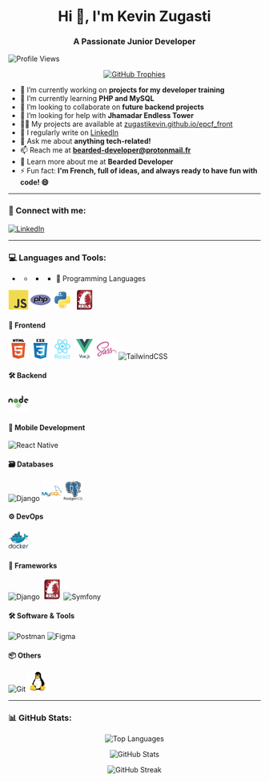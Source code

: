 <h1 align="center">Hi 👋, I'm Kevin Zugasti</h1>
<h3 align="center">A Passionate Junior Developer</h3>

<p align="left">
  <img src="https://komarev.com/ghpvc/?username=zugastikevin&label=Profile%20views&color=0e75b6&style=flat" alt="Profile Views" />
</p>

<p align="center" text-align="center">
  <a href="https://github.com/ryo-ma/github-profile-trophy">
    <img src="https://github-profile-trophy.vercel.app/?username=zugastikevin" alt="GitHub Trophies" />
  </a>
</p>

- 🔭 I’m currently working on **projects for my developer training**
- 🌱 I’m currently learning **PHP and MySQL**
- 👯 I’m looking to collaborate on **future backend projects**
- 🤝 I’m looking for help with **Jhamadar Endless Tower**
- 👨‍💻 My projects are available at [zugastikevin.github.io/epcf_front](https://zugastikevin.github.io/epcf_front/)
- 📝 I regularly write on [LinkedIn](https://www.linkedin.com/in/kevin-zugasti-760a9b203/)
- 💬 Ask me about **anything tech-related!**
- 📫 Reach me at **bearded-developer@protonmail.fr**
- 📄 Learn more about me at **Bearded Developer**
- ⚡ Fun fact: **I'm French, full of ideas, and always ready to have fun with code! 😄**

---

### 🔗 Connect with me:
<p align="left">
  <a href="https://linkedin.com/in/kevin-zugasti" target="_blank">
    <img align="center" src="https://raw.githubusercontent.com/rahuldkjain/github-profile-readme-generator/master/src/images/icons/Social/linked-in-alt.svg" alt="LinkedIn" height="30" width="40" />
  </a>
</p>

---

### 💻 Languages and Tools:

+ + + + 🧠 Programming Languages
<p>
  <img src="https://raw.githubusercontent.com/devicons/devicon/master/icons/javascript/javascript-original.svg" alt="JavaScript" width="40" height="40"/>
  <img src="https://raw.githubusercontent.com/devicons/devicon/master/icons/php/php-original.svg" alt="PHP" width="40" height="40"/>
  <img src="https://raw.githubusercontent.com/devicons/devicon/master/icons/python/python-original.svg" alt="Python" width="40" height="40"/>
  <img src="https://raw.githubusercontent.com/devicons/devicon/master/icons/rails/rails-original-wordmark.svg" alt="Rails" width="40" height="40"/>
</p>

#### 🎨 Frontend
<p>
  <img src="https://raw.githubusercontent.com/devicons/devicon/master/icons/html5/html5-original-wordmark.svg" alt="HTML5" width="40" height="40"/>
  <img src="https://raw.githubusercontent.com/devicons/devicon/master/icons/css3/css3-original-wordmark.svg" alt="CSS3" width="40" height="40"/>
  <img src="https://raw.githubusercontent.com/devicons/devicon/master/icons/react/react-original-wordmark.svg" alt="React" width="40" height="40"/>
  <img src="https://raw.githubusercontent.com/devicons/devicon/master/icons/vuejs/vuejs-original-wordmark.svg" alt="Vue.js" width="40" height="40"/>
  <img src="https://raw.githubusercontent.com/devicons/devicon/master/icons/sass/sass-original.svg" alt="SASS" width="40" height="40"/>
  <img src="https://www.vectorlogo.zone/logos/tailwindcss/tailwindcss-icon.svg" alt="TailwindCSS" width="40" height="40"/>
</p>

#### 🛠 Backend
<p>
  <img src="https://raw.githubusercontent.com/devicons/devicon/master/icons/nodejs/nodejs-original-wordmark.svg" alt="Node.js" width="40" height="40"/>
</p>

#### 📱 Mobile Development
<p>
  <img src="https://reactnative.dev/img/header_logo.svg" alt="React Native" width="40" height="40"/>
</p>

#### 🗃 Databases
<p>
  <img src="https://cdn.worldvectorlogo.com/logos/django.svg" alt="Django" width="40" height="40"/>
  <img src="https://raw.githubusercontent.com/devicons/devicon/master/icons/mysql/mysql-original-wordmark.svg" alt="MySQL" width="40" height="40"/>
  <img src="https://raw.githubusercontent.com/devicons/devicon/master/icons/postgresql/postgresql-original-wordmark.svg" alt="PostgreSQL" width="40" height="40"/>
</p>

#### ⚙️ DevOps
<p>
  <img src="https://raw.githubusercontent.com/devicons/devicon/master/icons/docker/docker-original-wordmark.svg" alt="Docker" width="40" height="40"/>
</p>

#### 🔧 Frameworks
<p>
  <img src="https://cdn.worldvectorlogo.com/logos/django.svg" alt="Django" width="40" height="40"/>
  <img src="https://raw.githubusercontent.com/devicons/devicon/master/icons/rails/rails-original-wordmark.svg" alt="Rails" width="40" height="40"/>
  <img src="https://symfony.com/logos/symfony_black_03.svg" alt="Symfony" width="40" height="40"/>
</p>

#### 🛠 Software & Tools
<p>
  <img src="https://www.vectorlogo.zone/logos/getpostman/getpostman-icon.svg" alt="Postman" width="40" height="40"/>
  <img src="https://www.vectorlogo.zone/logos/figma/figma-icon.svg" alt="Figma" width="40" height="40"/>
</p>

#### 📦 Others
<p>
  <img src="https://www.vectorlogo.zone/logos/git-scm/git-scm-icon.svg" alt="Git" width="40" height="40"/>
  <img src="https://raw.githubusercontent.com/devicons/devicon/master/icons/linux/linux-original.svg" alt="Linux" width="40" height="40"/>
</p>

---

### 📊 GitHub Stats:

<p align="center">
  <img src="https://github-readme-stats.vercel.app/api/top-langs?username=zugastikevin&show_icons=true&locale=en&layout=compact" alt="Top Languages" />
</p>

<p align="center">
  <img src="https://github-readme-stats.vercel.app/api?username=zugastikevin&show_icons=true&locale=en" alt="GitHub Stats" />
</p>

<p align="center">
  <img src="https://github-readme-streak-stats.herokuapp.com/?user=zugastikevin" alt="GitHub Streak" />
</p>
